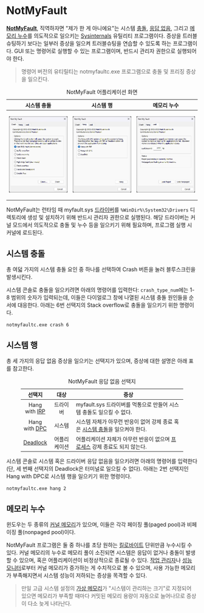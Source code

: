 # NotMyFault
**[NotMyFault](https://aka.ms/notmyfault)**, 직역하자면 "제가 한 게 아니에요"는 시스템 [충돌](BSOD.md), [응답 없음](https://ko.wikipedia.org/wiki/프리징_(컴퓨팅)), 그리고 [메모리 누수](https://ko.wikipedia.org/wiki/메모리_누수)를 의도적으로 일으키는 [Sysinternals](Sysinternals.md) 유틸리티 프로그램이다. 증상을 트러블슈팅하기 보다는 일부러 증상을 일으켜 트러블슈팅을 연습할 수 있도록 하는 프로그램이다. GUI 또는 명령어로 실행할 수 있는 프로그램이며, 반드시 관리자 권한으로 실행되어야 한다.

> 명령어 버전의 유티릴티는 notmyfaultc.exe 프로그램으로 충돌 및 프리징 증상을 일으킨다.

<table style="table-layout: fixed; width: 100%; margin-left: auto; margin-right: auto;"><caption style="caption-side: top;">NotMyFault 어플리케이션 화면</caption><thead><tr><th style="text-align: center;">시스템 충돌</th><th style="text-align: center;">시스템 행</th><th style="text-align: center;">메모리 누수</th></tr></thead><tbody><tr style="overflow: auto;"><td style="overflow: inherit;">

![NotMyFault 시스템 충돌 탭](./images/sysinternals_notmyfault_crash.png)
</td><td style="overflow: inherit;">

![NotMyFault 응답 없음 탭](./images/sysinternals_notmyfault_hang.png)
</td><td style="overflow: inherit;">

![NotMyFault 메모리 누수 탭](./images/sysinternals_notmyfault_leak.png)
</td></tr></tbody></table>

NotMyFault는 런타임 때 myfault.sys [드라이버](Driver.md#드라이버)를 `%WinDir%\System32\Drivers` 디렉토리에 생성 및 설치하기 위해 반드시 관리자 권한으로 실행된다. 해당 드라이버는 커널 모드에서 의도적으로 충돌 및 누수 등을 일으키기 위해 필요하며, 프로그램 실행 시 커널에 로드된다.

## 시스템 충돌
총 여덟 가지의 시스템 충돌 요인 중 하나를 선택하여 Crash 버튼을 눌러 블루스크린을 발생시킨다.

시스템 콘솔로 충돌을 일으키려면 아래의 명령어를 입력한다: `crash_type_num`에는 1-8 범위의 숫자가 입력되는데, 이들은 다이얼로그 창에 나열된 시스템 충돌 원인들을 순서에 대응한다. 아래는 6번 선택지의 Stack overflow로 충돌을 일으키기 위한 명령이다.

```terminal
notmyfaultc.exe crash 6
```

## 시스템 행
총 세 가지의 응답 없음 증상을 일으키는 선택지가 있으며, 증상에 대한 설명은 아래 표를 참고한다.

<table style="width: 85%; margin-left: auto; margin-right: auto;"><caption style="caption-side: top;">NotMyFault 응답 없음 선택지</caption><colgroup><col style="width: 15%;"/><col style="width: 15%;"/><col style="width: 70%;"/></colgroup><thead><tr><th style="text-align: center;">선택지</th><th style="text-align: center;">대상</th><th style="text-align: center;">증상</th></tr></thead><tbody><tr><td style="text-align: center;">Hang with <a href="https://en.wikipedia.org/wiki/I/O_request_packet">IRP</a></td><td style="text-align: center;">드라이버</td><td>myfault.sys 드라이버를 먹통으로 만들어 시스템 충돌도 일으킬 수 없다.</td></tr><tr><td style="text-align: center;">Hang with <a href="Processor.md#지연-프로시저-호출">DPC</a></td><td style="text-align: center;">시스템</td><td>시스템 자체가 아무런 반응이 없어 강제 종료 혹은 <a href="BSOD.md#강제-시스템-충돌">시스템 충돌</a>을 일으켜야 한다.</td></tr><tr><td style="text-align: center;"><a href="https://ko.wikipedia.org/wiki/교착_상태">Deadlock</a></td><td style="text-align: center;">어플리케이션</td><td>어플리케이션 자체가 아무런 반응이 없으며 <a href="Process.md">프로세스</a> 강제 종료도 되지 않는다.</td></tr></tbody></table>

시스템 콘솔로 시스템 혹은 드라이버 응답 없음을 일으키려면 아래의 명령어를 입력한다 (단, 세 번째 선택지의 Deadlock은 터미널로 일으킬 수 없다). 아래는 2번 선택지인 Hang with DPC로 시스템 행을 일으키기 위한 명령이다.

```terminal
notmyfaultc.exe hang 2
```

## 메모리 누수
윈도우는 두 종류의 [커널 메모리](Memory.md#메모리-풀)가 있으며, 이들은 각각 페이징 풀(paged pool)과 비페이징 풀(nonpaged pool)이다.

NotMyFault 프로그램은 둘 중 하나를 초당 원하는 [킬로바이트](https://ko.wikipedia.org/wiki/킬로바이트) 단위만큼 누수시킬 수 있다. 커널 메모리의 누수로 메모리 풀이 소진되면 시스템은 응답이 없거나 충돌이 발생할 수 있으며, 혹은 어플리케이션이 비정상적으로 종료될 수 있다. [작업 관리자](https://ko.wikipedia.org/wiki/작업_관리자)나 [성능 모니터](Perfmon.md)로부터 커널 메모리가 증가하는 게 수치적으로 볼 수 있으며, 사용 가능한 메모리가 부족해지면서 시스템 성능이 저하되는 증상을 목격할 수 있다.

> 만일 고급 시스템 설정의 [가상 메모리](Memory.md#페이징-파일)가 "시스템이 관리하는 크기"로 지정되어 있으면 메모리가 부족할 때마다 커밋된 메모리 용량이 자동으로 늘어나므로 증상이 다소 늦게 나타난다.
